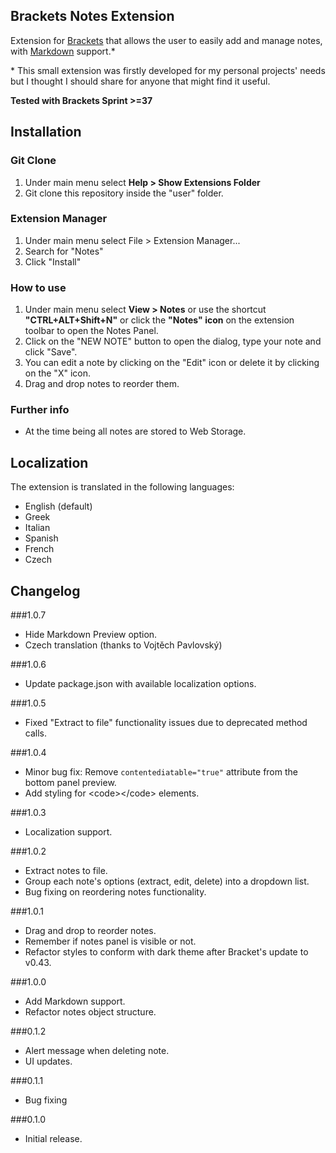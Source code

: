 ## Brackets Notes Extension

Extension for [Brackets](https://github.com/adobe/brackets) that allows the user to easily add and manage notes, with [Markdown](http://daringfireball.net/projects/markdown/) support.\*

\* This small extension was firstly developed for my personal projects' needs but I thought I should share for anyone that might find it useful.

**Tested with Brackets Sprint >=37**

## Installation

### Git Clone
1. Under main menu select **Help > Show Extensions Folder**
2. Git clone this repository inside the "user" folder.

### Extension Manager
1. Under main menu select File > Extension Manager...
2. Search for "Notes"
3. Click "Install"

### How to use
1. Under main menu select **View > Notes** or use the shortcut **"CTRL+ALT+Shift+N"** or click the **"Notes" icon** on the extension toolbar to open the Notes Panel.
2. Click on the "NEW NOTE" button to open the dialog, type your note and click "Save".
3. You can edit a note by clicking on the "Edit" icon or delete it by clicking on the "X" icon.
4. Drag and drop notes to reorder them.

### Further info
- At the time being all notes are stored to Web Storage.

## Localization
The extension is translated in the following languages:

- English (default)
- Greek
- Italian
- Spanish
- French
- Czech

## Changelog

###1.0.7
- Hide Markdown Preview option.
- Czech translation (thanks to Vojtěch Pavlovský)

###1.0.6
- Update package.json with available localization options.

###1.0.5
- Fixed "Extract to file" functionality issues due to deprecated method calls.

###1.0.4
- Minor bug fix: Remove <code>contentediatable="true"</code> attribute from the bottom panel preview.
- Add styling for &lt;code&gt;&lt;/code&gt; elements.

###1.0.3
- Localization support.

###1.0.2
- Extract notes to file.
- Group each note's options (extract, edit, delete) into a dropdown list.
- Bug fixing on reordering notes functionality.

###1.0.1
- Drag and drop to reorder notes.
- Remember if notes panel is visible or not.
- Refactor styles to conform with dark theme after Bracket's update to v0.43.

###1.0.0
- Add Markdown support.
- Refactor notes object structure.

###0.1.2
- Alert message when deleting note.
- UI updates.

###0.1.1
- Bug fixing

###0.1.0
- Initial release.